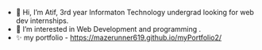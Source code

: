 - 👋 Hi, I’m Atif, 3rd year Informaton Technology undergrad looking for web dev internships.
- 👀 I’m interested in Web Development and programming .
- ✨ my portfolio - https://mazerunner619.github.io/myPortfolio2/
<!---
mazerunner619/mazerunner619 is a ✨ special ✨ repository because its `README.md` (this file) appears on your GitHub profile.
You can click the Preview link to take a look at your changes.
--->
